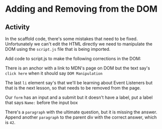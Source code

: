 # Adding and Removing from the DOM
## Activity

In the scaffold code, there's some mistakes that need to be fixed. Unfortunately we can't edit the HTML directly we need to manipulate the DOM using the `script.js` file that is being imported.

Add code to script.js to make the following corrections in the DOM:

There is an anchor with a link to MDN's page on DOM but the text say's `click here` when it should say `DOM Manipulation`

The last `li` element say's that we'll be learning about Event Listeners but that is the next lesson, so that needs to be removed from the page.

Our `form` has an input and a submit but it doesn't have a label, put a label that says `Name:` before the input box

There's a `paragraph` with the ultimate question, but it is missing the answer. Append another `paragraph` to the parent div with the correct answer, which is `42`.